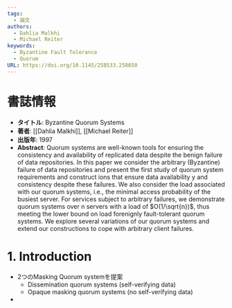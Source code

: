 ```yaml
---
tags:
  - 論文
authors:
  - Dahlia Malkhi
  - Michael Reiter
keywords:
  - Byzantine Fault Tolerance
  - Quorum
URL: https://doi.org/10.1145/258533.258650
---
```

# 書誌情報
- **タイトル**: Byzantine Quorum Systems
- **著者**: [[Dahlia Malkhi]], [[Michael Reiter]]
- **出版年**: 1997
- **Abstract**: Quorum systems are well-known tools for ensuring the consistency and availability of replicated data despite the benign failure of data repositories. In this paper we consider the arbitrary (Byzantine) failure of data repositories and present the first study of quorum system requirements and construct ions that ensure data availability y and consistency despite these failures. We also consider the load associated with our quorum systems, i.e., the minimal access probability of the busiest server. For services subject to arbitrary failures, we demonstrate quorum systems over n servers with a load of $O(1/\sqrt{n})$, thus meeting the lower bound on load forenignly fault-tolerant quorum systems. We explore several variations of our quorum systems and extend our constructions to cope with arbitrary client failures.
  
# 1. Introduction
- 2つのMasking Quorum systemを提案
	- Dissemination quorum systems (self-verifying data)
	- Opaque masking quorum systems (no self-verifying data)
- 